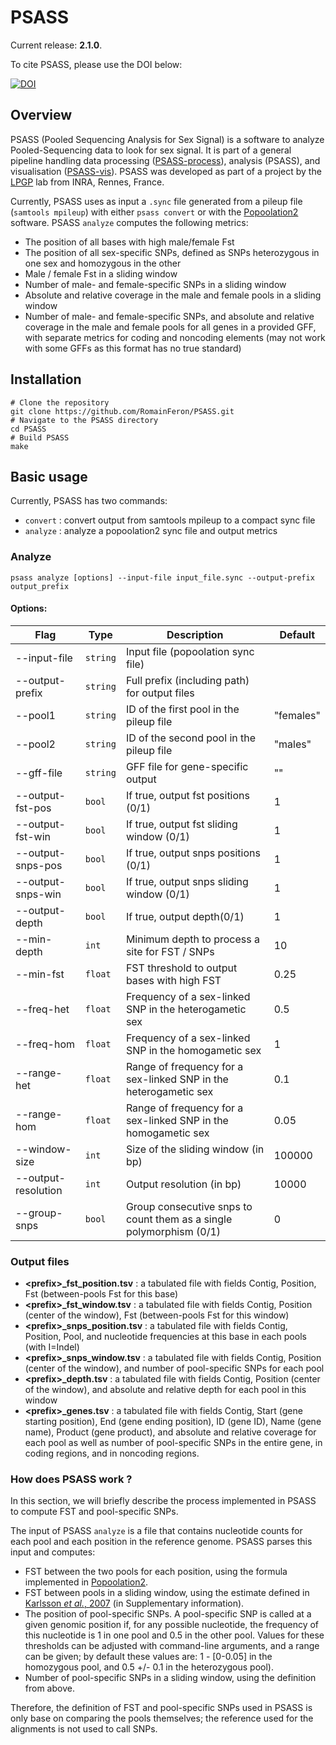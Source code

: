 # PSASS

Current release: **2.1.0**.

To cite PSASS, please use the DOI below:

[![DOI](https://zenodo.org/badge/DOI/10.5281/zenodo.2615936.svg)](https://doi.org/10.5281/zenodo.3583019)

## Overview

PSASS (Pooled Sequencing Analysis for Sex Signal) is a software to analyze Pooled-Sequencing data to look for sex signal. It is part of a general pipeline handling data processing ([PSASS-process](https://github.com/RomainFeron/PSASS-process)), analysis (PSASS), and visualisation ([PSASS-vis](https://github.com/RomainFeron/PSASS-vis)). PSASS was developed as part of a project by the [LPGP](https://www6.rennes.inra.fr/lpgp/) lab from INRA, Rennes, France.

Currently, PSASS uses as input a `.sync` file generated from a pileup file (`samtools mpileup`) with either `psass convert` or with the [Popoolation2](https://sourceforge.net/projects/popoolation2/) software. PSASS `analyze` computes the following metrics:

- The position of all bases with high male/female Fst
- The position of all sex-specific SNPs, defined as SNPs heterozygous in one sex and homozygous in the other
- Male / female Fst in a sliding window
- Number of male- and female-specific SNPs in a sliding window
- Absolute and relative coverage in the male and female pools in a sliding window
- Number of male- and female-specific SNPs, and absolute and relative coverage in the male and female pools for all genes in a provided GFF, with separate metrics for coding and noncoding elements (may not work with some GFFs as this format has no true standard)

## Installation

```
# Clone the repository
git clone https://github.com/RomainFeron/PSASS.git
# Navigate to the PSASS directory
cd PSASS
# Build PSASS
make
```

## Basic usage

Currently, PSASS has two commands:

- `convert` : convert output from samtools mpileup to a compact sync file
- `analyze` : analyze a popoolation2 sync file and output metrics

### Analyze

```
psass analyze [options] --input-file input_file.sync --output-prefix output_prefix
```

#### Options:

Flag | Type | Description | Default |
-----|------|-------------|---------|
--input-file         |  `string`  |  Input file (popoolation sync file)                                   |           |
--output-prefix      |  `string`  |  Full prefix (including path) for output files                        |           |
--pool1              |  `string`  |  ID of the first pool in the pileup file                              | "females" |
--pool2              |  `string`  |  ID of the second pool in the pileup file                             | "males"   |
--gff-file           |  `string`  |  GFF file for gene-specific output                                    | ""        |
--output-fst-pos     |  `bool`    |  If true, output fst positions (0/1)                                  | 1         |
--output-fst-win     |  `bool`    |  If true, output fst sliding window (0/1)                             | 1         |
--output-snps-pos    |  `bool`    |  If true, output snps positions (0/1)                                 | 1         |
--output-snps-win    |  `bool`    |  If true, output snps sliding window (0/1)                            | 1         |
--output-depth       |  `bool`    |  If true, output depth(0/1)                                           | 1         |
--min-depth          |  `int`     |  Minimum depth to process a site for FST / SNPs                       | 10        |
--min-fst            |  `float`   |  FST threshold to output bases with high FST                          | 0.25      |
--freq-het           |  `float`   |  Frequency of a sex-linked SNP in the heterogametic sex               | 0.5       |
--freq-hom           |  `float`   |  Frequency of a sex-linked SNP in the homogametic sex                 | 1         |
--range-het          |  `float`   |  Range of frequency for a sex-linked SNP in the heterogametic sex     | 0.1       |
--range-hom          |  `float`   |  Range of frequency for a sex-linked SNP in the homogametic sex       | 0.05      |
--window-size        |  `int`     |  Size of the sliding window (in bp)                                   | 100000    |
--output-resolution  |  `int`     |  Output resolution (in bp)                                            | 10000     |
--group-snps         |  `bool`    |  Group consecutive snps to count them as a single polymorphism (0/1)  | 0         |


### Output files

- **<prefix\>_fst_position.tsv** : a tabulated file with fields Contig, Position, Fst (between-pools Fst for this base)
- **<prefix\>_fst_window.tsv** : a tabulated file with fields Contig, Position (center of the window), Fst (between-pools Fst for this window)
- **<prefix\>_snps_position.tsv** : a tabulated file with fields Contig, Position, Pool, and nucleotide frequencies at this base in each pools (with I=Indel)
- **<prefix\>_snps_window.tsv** : a tabulated file with fields Contig, Position (center of the window), and number of pool-specific SNPs for each pool
- **<prefix\>_depth.tsv** : a tabulated file with fields Contig, Position (center of the window), and absolute and relative depth for each pool in this window
- **<prefix\>_genes.tsv** : a tabulated file with fields Contig, Start (gene starting position), End (gene ending position), ID (gene ID), Name (gene name), Product (gene product), and absolute and relative coverage for each pool as well as number of pool-specific SNPs in the entire gene, in coding regions, and in noncoding regions.


### How does PSASS work ?

In this section, we will briefly describe the process implemented in PSASS to compute FST and pool-specific SNPs.

The input of PSASS `analyze` is a file that contains nucleotide counts for each pool and each position in the reference genome. PSASS parses this input and computes:

* FST between the two pools for each position, using the formula implemented in [Popoolation2](https://academic.oup.com/bioinformatics/article/27/24/3435/306737).
* FST between pools in a sliding window, using the estimate defined in [Karlsson *et al.*, 2007](https://www.nature.com/articles/ng.2007.10) (in Supplementary information).
* The position of pool-specific SNPs. A pool-specific SNP is called at a given genomic position if, for any possible nucleotide, the frequency of this nucleotide is 1 in one pool and 0.5 in the other pool. Values for these thresholds can be adjusted with command-line arguments, and a range can be given; by default these values are: 1 - [0-0.05] in the homozygous pool, and 0.5 +/- 0.1 in the heterozygous pool).
* Number of pool-specific SNPs in a sliding window, using the definition from above.

Therefore, the definition of FST and pool-specific SNPs used in PSASS is only base on comparing the pools themselves; the reference used for the alignments is not used to call SNPs.
